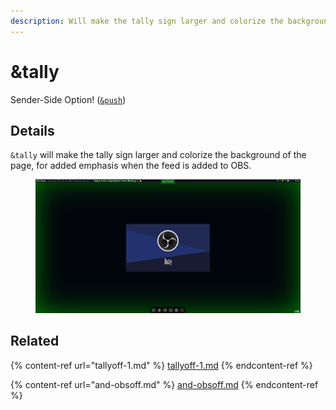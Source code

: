 ```yaml
---
description: Will make the tally sign larger and colorize the background of the page
---
```


# \&tally

Sender-Side Option! ([`&push`](../../source-settings/push.md))

## Details

`&tally` will make the tally sign larger and colorize the background of the page, for added emphasis when the feed is added to OBS.

<figure><img src="../../.gitbook/assets/image (1) (4).png" alt=""><figcaption></figcaption></figure>

## Related

{% content-ref url="tallyoff-1.md" %}
[tallyoff-1.md](tallyoff-1.md)
{% endcontent-ref %}

{% content-ref url="and-obsoff.md" %}
[and-obsoff.md](and-obsoff.md)
{% endcontent-ref %}
